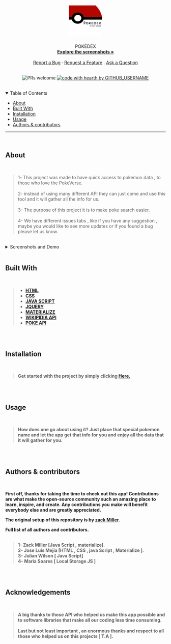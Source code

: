 <h1 align="center">
  
  <a href="https://github.com/zacktmiller92/pokedex.git">
    <!-- Please provide path to your logo here -->
    <img src="assets\images\readmeImg\pokedex-icon-0.jpg" width="104" height="94">
  </a>
</h1>

<div align="center">
  POKEDEX
  <br />
  <a href="#about"><strong>Explore the screenshots »</strong></a>
  <br />
  <br />
  <a href="https://github.com/zacktmiller92/pokedex/issues/25">Report a Bug</a>
  ·
  <a href="https://github.com/zacktmiller92/pokedex/issues/24">Request a Feature</a>
  .
  <a href="https://github.com/zacktmiller92/pokedex/issues/23">Ask a Question</a>
</div>

<div align="center">
<br />



![PRs welcome](https://img.shields.io/badge/PRs-welcome-ff69b4.svg?style=flat-square)
[![code with hearth by GITHUB_USERNAME](https://img.shields.io/badge/%3C%2F%3E%20with%20%E2%99%A5%20by-GITHUB_zacktmiller92-ff1414.svg?style=flat-square)](https://github.com/zacktmiller92/pokedex.git)

</div>

<br>

<details open="open">
<summary>Table of Contents</summary>

- [About](#about)
- [Built With](#built-with)
- [Installation](#installation)
- [Usage](#usage)
- [Authors & contributors](#authors--contributors)


</details>


---
<br>

## About
<br>

>1- This project was made to have quick access to pokemon data , to those who love the PokeVerse.<br><br>
>2- instead of using many different API they can just come and use this tool and it will gather all the info for us.<br><br>
>3- The purpose of this project it is to make poke search easier.<br><br>
>4- We have different issues tabs , like if you have any suggestion , maybe you would like to see more updates or if you found a bug please let us know.

<br>
<details>
<summary>Screenshots and Demo</summary>
<br>


                                Home Page  
 
 <img src="./assets/images/readmeImg/Document (1).png" title="Home Page" width="100%"> | 
 <img src="./assets/images/readmeImg/Document (2).png" title="Login Page" width="100%"> |
 <img src="./assets/images/readmeImg/Document (3).png" title="Login Page" width="100%"> |
 <img src="./assets/images/readmeImg/Document.gif" title="Login Page" width="100%">

</details>
<br>

## <strong> Built With
<br>

>* <a href="https://www.w3schools.com/html/default.asp">HTML</a>
>* <a href="https://developer.mozilla.org/en-US/docs/Web/API/CSS">CSS</a>
>* <a href="https://developer.mozilla.org/en-US/docs/Mozilla/Add-ons/WebExtensions/API">JAVA SCRIPT</a>
>* <a href="https://api.jquery.com/">JQUERY</a>
>* <a href="https://materializecss.com/">MATERIALIZE</a>
>* <a href="https://en.wikipedia.org/wiki/Wikipedia:API">WIKIPIDIA API</a>
>* <a href= "https://pokeapi.co/">POKE API</a>

<br>
<br>

## <strong> Installation
<br>

>Get started with the project by simply clicking <a href="https://zacktmiller92.github.io/pokedex/">Here.</a>

<br>
<br>

## <strong> Usage

<br>

> How does one go about using it?
> Just place that special pokemon name and let the app get that info for you and enjoy all the data that it will gather for you.

<br>
<br>

## <strong> Authors & contributors
<br>

First off, thanks for taking the time to check out this app! Contributions are what make the open-source community such an amazing place to learn, inspire, and create. Any contributions you make will benefit everybody else and are **greatly appreciated**.

The original setup of this repository is by [zack Miller](https://github.com/zacktmiller92/pokedex.git).

Full list of all authors and contributors.
<br>
<br>

> 1- Zack Miller [Java Script , materialize].<br>
> 2- Jose Luis Mejia [HTML , CSS , java Script , Materialize ].<br>
> 3- Julian Wilson [ Java Script]<br>
> 4- Maria Soares [ Local Storage JS ]


<br>
<br>

## <strong>  Acknowledgements
<br>

> A big thanks to those API who helped us make this app possible and to software libraries that make all our coding less time consuming.<br><br> 
> Last but not least important , an enormous thanks and respect to all those who helped us on this projects [ T.A ].
<br>
